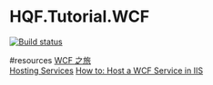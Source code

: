 # HQF.Tutorial.WCF
[![Build status](https://ci.appveyor.com/api/projects/status/rh94a4lbniy8iam8?svg=true)](https://ci.appveyor.com/project/huoxudong125/hqf-tutorial-wcf)  

#resources
[WCF 之旅](http://www.cnblogs.com/artech/archive/2007/09/15/893838.html)    
[Hosting Services](https://msdn.microsoft.com/en-us/library/ms730158(v=vs.110).aspx)   
[How to: Host a WCF Service in IIS](https://msdn.microsoft.com/en-us/library/ms733766(v=vs.110).aspx)    
